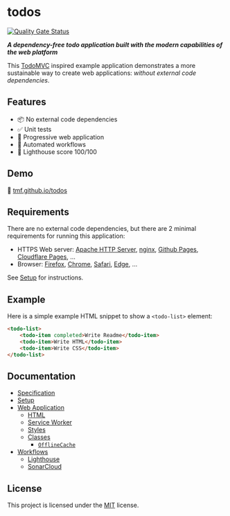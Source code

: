 # todos

[![Quality Gate Status](https://sonarcloud.io/api/project_badges/measure?project=tmf_todos&metric=alert_status&token=f75248b8a964fcccde991ddc628a90100f059766)](https://sonarcloud.io/dashboard?id=tmf_todos)

**_A dependency-free todo application built with the modern capabilities of the web platform_**

This [TodoMVC](@tastejs/todomvc) inspired example application demonstrates a more sustainable way to create web applications: _without external code dependencies_.

## Features

- 📦 No external code dependencies
- ✅ Unit tests
- 🌈 Progressive web application
- 🤖 Automated workflows
- 🎇 Lighthouse score 100/100

## Demo

🚀 [tmf.github.io/todos](https://tmf.github.io/todos)

## Requirements

There are no external code dependencies, but there are 2 minimal requirements for running this application:

- HTTPS Web server: [Apache HTTP Server](https://httpd.apache.org), [nginx](https://nginx.org), [Github Pages](https://pages.github.com), [Cloudflare Pages](https://pages.cloudflare.com), ...
- Browser: [Firefox](https://mozilla.org/firefox/all#product-desktop-developer), [Chrome](https://google.com/chrome), [Safari](https://developer.apple.com/safari/download), [Edge](https://microsoft.com/edge), ...

See [Setup](SETUP.md) for instructions.

## Example
Here is a simple example HTML snippet to show a `<todo-list>` element:
```html
<todo-list>
	<todo-item completed>Write Readme</todo-item>
	<todo-item>Write HTML</todo-item>
	<todo-item>Write CSS</todo-item>
</todo-list>

```

## Documentation

- [Specification](spec/)
- [Setup](SETUP.md)
- [Web Application](docs/)
	- [HTML](docs/index.md)
	- [Service Worker](docs/serviceworker.md)
	- [Styles](docs/styles)
	- [Classes](docs/classes)
		- [`OfflineCache`](docs/classes/offline-cache.md)
- [Workflows](.github/workflows)
	- [Lighthouse](.github/workflows/lighthouse.md)
	- [SonarCloud](.github/workflows/sonarcloud.md)

## License

This project is licensed under the [MIT](LICENSE) license.
